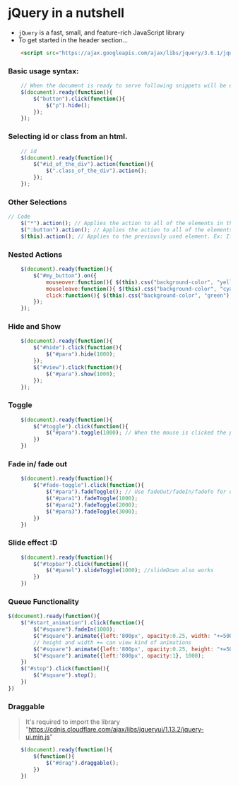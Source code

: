# jQuery in a nutshell

- `jQuery` is a fast, small, and feature-rich JavaScript library
- To get started in the header section...

```html
    <script src="https://ajax.googleapis.com/ajax/libs/jquery/3.6.1/jquery.min.js"></script>
```

### Basic usage syntax: 

```javascript
    // When the document is ready to serve following snippets will be executed
    $(document).ready(function(){
        $("button").click(function(){
            $("p").hide();
        });
    });
```

### Selecting id or class from an html.

```javascript
    // id
    $(document).ready(function(){
        $("#id_of_the_div").action(function(){
            $(".class_of_the_div").action();
        });
    });
```

### Other Selections

```javascript
// Code
    $("*").action(); // Applies the action to all of the elements in the html
    $(":button").action(); // Applies the action to all of the elements in the html buttons
    $(this).action(); // Applies to the previously used element. Ex: If a button has been clicked, the action will be performed on that button element.
```

### Nested Actions

```javascript
    $(document).ready(function(){
        $("#my_button").on({
            mouseover:function(){ $(this).css("background-color", "yellow"); },
            mouseleave:function(){ $(this).css("background-color", "cyan"); },
            click:function(){ $(this).css("background-color", "green"); }
        });
    });
```

### Hide and Show

```javascript
    $(document).ready(function(){
        $("#hide").click(function(){
            $("#para").hide(1000);
        });
        $("#view").click(function(){
            $("#para").show(1000);
        });
    });
```

### Toggle

```javascript
    $(document).ready(function(){
        $("#toggle").click(function(){
            $("#para").toggle(1000); // When the mouse is clicked the para will be visible/ invisible
        })
    })
```

### Fade in/ fade out

```javascript
    $(document).ready(function(){
        $("#fade-toggle").click(function(){
            $("#para").fadeToggle(); // Use fadeOut/fadeIn/fadeTo for different effects
            $("#para1").fadeToggle(1000);
            $("#para2").fadeToggle(2000);
            $("#para3").fadeToggle(3000);
        })
    })
```

### Slide effect :D

```javascript
    $(document).ready(function(){
        $("#topbar").click(function(){
            $("#panel").slideToggle(1000); //slideDown also works
        })
    })
```


### Queue Functionality

```javascript
$(document).ready(function(){
    $("#start_animation").click(function(){
        $("#square").fadeIn(1000);
        $("#square").animate({left:'800px', opacity:0.25, width: "+=500px"}, 1000); 
        // height and width += can view kind of animations
        $("#square").animate({left:'800px', opacity:0.25, height: "+=500px"}, 1000);
        $("#square").animate({left:'800px', opacity:1}, 1000);
    })
    $("#stop").click(function(){
        $("#square").stop();
    })
})
```

### Draggable

> It's required to import the library "https://cdnjs.cloudflare.com/ajax/libs/jqueryui/1.13.2/jquery-ui.min.js"  

```javascript
    $(document).ready(function(){
        $(function(){
            $("#drag").draggable();
        })
    })
```
